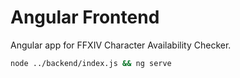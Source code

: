 # Angular Frontend

Angular app for FFXIV Character Availability Checker.

```sh
node ../backend/index.js && ng serve
```
